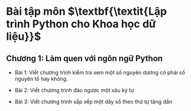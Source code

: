 # Bài tập môn $\textbf{\textit{Lập trình Python cho Khoa học dữ liệu}}$
## Chương 1: Làm quen với ngôn ngữ Python
- Bài 1: Viết chương trình kiểm tra xem một số nguyên dương có phải số nguyên tố hay không.

- Bài 2: Viết chương trình đảo ngược một xâu ký tự

- Bài 3: Viết chương trình sắp xếp một dãy số theo thứ tự tăng dần